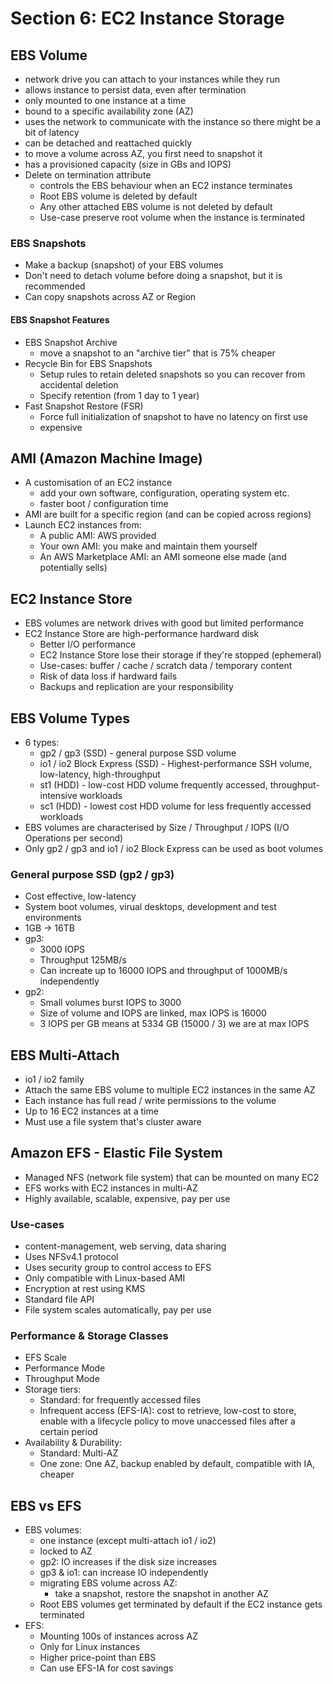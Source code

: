 # Section 6: EC2 Instance Storage

## EBS Volume

- network drive you can attach to your instances while they run
- allows instance to persist data, even after termination
- only mounted to one instance at a time
- bound to a specific availability zone (AZ)
- uses the network to communicate with the instance so there might be a bit of latency
- can be detached and reattached quickly
- to move a volume across AZ, you first need to snapshot it
- has a provisioned capacity (size in GBs and IOPS)
- Delete on termination attribute
  - controls the EBS behaviour when an EC2 instance terminates
  - Root EBS volume is deleted by default
  - Any other attached EBS volume is not deleted by default
  - Use-case preserve root volume when the instance is terminated

### EBS Snapshots

- Make a backup (snapshot) of your EBS volumes
- Don't need to detach volume before doing a snapshot, but it is recommended
- Can copy snapshots across AZ or Region

#### EBS Snapshot Features

- EBS Snapshot Archive
  - move a snapshot to an "archive tier" that is 75% cheaper
- Recycle Bin for EBS Snapshots
  - Setup rules to retain deleted snapshots so you can recover from accidental deletion
  - Specify retention (from 1 day to 1 year)
- Fast Snapshot Restore (FSR)
  - Force full initialization of snapshot to have no latency on first use
  - expensive

## AMI (Amazon Machine Image)

- A customisation of an EC2 instance
  - add your own software, configuration, operating system etc.
  - faster boot / configuration time
- AMI are built for a specific region (and can be copied across regions)
- Launch EC2 instances from:
  - A public AMI: AWS provided
  - Your own AMI: you make and maintain them yourself
  - An AWS Marketplace AMI: an AMI someone else made (and potentially sells)

## EC2 Instance Store

- EBS volumes are network drives with good but limited performance
- EC2 Instance Store are high-performance hardward disk
  - Better I/O performance
  - EC2 Instance Store lose their storage if they're stopped (ephemeral)
  - Use-cases: buffer / cache / scratch data / temporary content
  - Risk of data loss if hardward fails
  - Backups and replication are your responsibility

## EBS Volume Types

- 6 types:
  - gp2 / gp3 (SSD) - general purpose SSD volume
  - io1 / io2 Block Express (SSD) - Highest-performance SSH volume, low-latency, high-throughput
  - st1 (HDD) - low-cost HDD volume frequently accessed, throughput-intensive workloads
  - sc1 (HDD) - lowest cost HDD volume for less frequently accessed workloads
- EBS volumes are characterised by Size / Throughput / IOPS (I/O Operations per second)
- Only gp2 / gp3 and io1 / io2 Block Express can be used as boot volumes

### General purpose SSD (gp2 / gp3)

- Cost effective, low-latency
- System boot volumes, virual desktops, development and test environments
- 1GB -> 16TB
- gp3:
  - 3000 IOPS
  - Throughput 125MB/s
  - Can increate up to 16000 IOPS and throughput of 1000MB/s independently
- gp2:
  - Small volumes burst IOPS to 3000
  - Size of volume and IOPS are linked, max IOPS is 16000
  - 3 IOPS per GB means at 5334 GB (15000 / 3) we are at max IOPS

## EBS Multi-Attach

- io1 / io2 family
- Attach the same EBS volume to multiple EC2 instances in the same AZ
- Each instance has full read / write permissions to the volume
- Up to 16 EC2 instances at a time
- Must use a file system that's cluster aware

## Amazon EFS - Elastic File System

- Managed NFS (network file system) that can be mounted on many EC2
- EFS works with EC2 instances in multi-AZ
- Highly available, scalable, expensive, pay per use

### Use-cases

- content-management, web serving, data sharing
- Uses NFSv4.1 protocol
- Uses security group to control access to EFS
- Only compatible with Linux-based AMI
- Encryption at rest using KMS
- Standard file API
- File system scales automatically, pay per use

### Performance & Storage Classes

- EFS Scale
- Performance Mode
- Throughput Mode
- Storage tiers:
  - Standard: for frequently accessed files
  - Infrequent access (EFS-IA): cost to retrieve, low-cost to store, enable with a lifecycle policy to move unaccessed files after a certain period
- Availability & Durability:
  - Standard: Multi-AZ
  - One zone: One AZ, backup enabled by default, compatible with IA, cheaper

## EBS vs EFS

- EBS volumes:
  - one instance (except multi-attach io1 / io2)
  - locked to AZ
  - gp2: IO increases if the disk size increases
  - gp3 & io1: can increase IO independently
  - migrating EBS volume across AZ:
    - take a snapshot, restore the snapshot in another AZ
  - Root EBS volumes get terminated by default if the EC2 instance gets terminated
- EFS:
  - Mounting 100s of instances across AZ
  - Only for Linux instances
  - Higher price-point than EBS
  - Can use EFS-IA for cost savings
